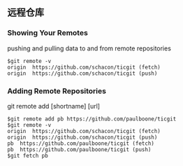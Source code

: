 ## 远程仓库
### Showing Your Remotes
pushing and pulling data to and from remote repositories
```
$git remote -v
origin  https://github.com/schacon/ticgit (fetch)
origin  https://github.com/schacon/ticgit (push)
```
### Adding Remote Repositories
git remote add [shortname] [url]
```
$git remote add pb https://github.com/paulboone/ticgit
$git remote -v
origin  https://github.com/schacon/ticgit (fetch)
origin  https://github.com/schacon/ticgit (push)
pb  https://github.com/paulboone/ticgit (fetch)
pb  https://github.com/paulboone/ticgit (push)
$git fetch pb
```